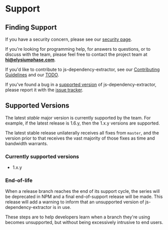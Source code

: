 # Support

## Finding Support
If you have a security concern,
please see our [security page](SECURITY.md).

If you're looking for programming help,
for answers to questions,
or to discuss with the team,
please feel free to contact the project team at **hi@elysiumphase.com**.

If you'd like to contribute to js-dependency-extractor,
see our [Contributing Guidelines](CONTRIBUTING.md)
and our [TODO](../TODO.md).

If you've found a bug in a [supported version](#supported-versions)
of js-dependency-extractor, please report it with the
[issue tracker](https://github.com/elysiumphase/js-dependency-extractor/issues).

## Supported Versions
The latest *stable* major version is currently supported by the team.
For example, if the latest release is 1.6.y, then the 1.x.y versions are supported.

The latest stable release unilaterally receives all fixes from `master`,
and the version prior to that receives the vast majority of those fixes
as time and bandwidth warrants.

### Currently supported versions

- 1.x.y

### End-of-life
When a release branch reaches the end of its support cycle, the series
will be deprecated in NPM and a final end-of-support release will be
made. This release will add a warning to inform that an unsupported
version of js-dependency-extractor is in use.

These steps are to help developers learn when a branch they're
using becomes unsupported, but without being excessively intrusive
to end users.
